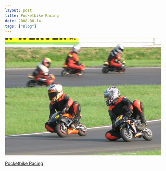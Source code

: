 ```yaml
---
layout: post
title: Pocketbike Racing
date: 2008-08-14
tags: ["Blog"]
---
```


![](k3Im6rfOqcmgttpvRepWUoCx_500.jpg)  

[Pocketbike Racing](http://en.wikipedia.org/wiki/Pocketbike_Racing)